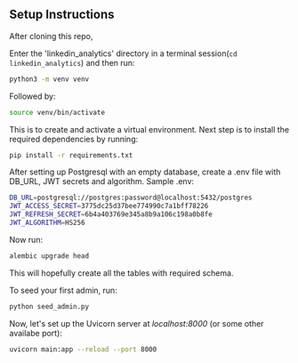 ## Setup Instructions

After cloning this repo,

Enter the 'linkedin_analytics' directory in a terminal session(`cd linkedin_analytics`) and then run:

```bash
python3 -m venv venv
```

Followed by:

```bash
source venv/bin/activate
```

This is to create and activate a virtual environment. Next step is to install the required dependencies by running:

```bash
pip install -r requirements.txt
```

After setting up Postgresql with an empty database, create a .env file with DB_URL, JWT secrets and algorithm. Sample .env:

```bash
DB_URL=postgresql://postgres:password@localhost:5432/postgres
JWT_ACCESS_SECRET=3775dc25d37bee774990c7a1bff78226
JWT_REFRESH_SECRET=6b4a403769e345a8b9a106c198a0b8fe
JWT_ALGORITHM=HS256
```

Now run:

```bash
alembic upgrade head
```

This will hopefully create all the tables with required schema.

To seed your first admin, run:

```bash
python seed_admin.py
```

Now, let's set up the Uvicorn server at _localhost:8000_ (or some other availabe port):

```bash
uvicorn main:app --reload --port 8000
```